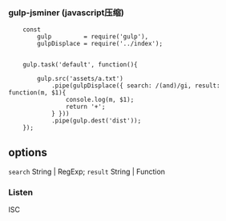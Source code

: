 ### gulp-jsminer (javascript压缩)

```
    const
        gulp         = require('gulp'),
        gulpDisplace = require('../index');
    
    
    gulp.task('default', function(){
    
        gulp.src('assets/a.txt')
            .pipe(gulpDisplace({ search: /(and)/gi, result: function(m, $1){
                console.log(m, $1);
                return '+';
            } }))
            .pipe(gulp.dest('dist'));
    });

```
## options
`search`  String | RegExp;
`result`  String | Function

### Listen
ISC